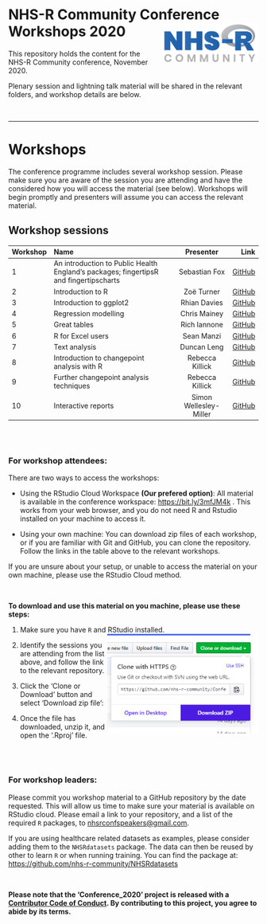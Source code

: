 
# NHS-R Community Conference Workshops 2020 <a href='https://nhsrcommunity.com/'><img src="man/figures/logo.png" align="right" height="80"/></a>

This repository holds the content for the NHS-R Community conference,
November 2020.

Plenary session and lightning talk material will be shared in the
relevant folders, and workshop details are below.

<br>

-----

# Workshops

The conference programme includes several workshop session. Please make
sure you are aware of the session you are attending and have the
considered how you will access the material (see below). Workshops will
begin promptly and presenters will assume you can access the relevant
material.

## Workshop sessions

| Workshop | Name                                                                                  |       Presenter        |                                                               Link |
| -------- | :------------------------------------------------------------------------------------ | :--------------------: | -----------------------------------------------------------------: |
| 1        | An introduction to Public Health England’s packages; fingertipsR and fingertipscharts |     Sebastian Fox      |         [GitHub](https://github.com/sebastian-fox/NHSR_fingertips) |
| 2        | Introduction to R                                                                     |       Zoë Turner       |               [GitHub](https://github.com/nhs-r-community/intro_r) |
| 3        | Introduction to ggplot2                                                               |      Rhian Davies      |             [GitHub](https://github.com/jumpingrivers/nhs-ggplot2) |
| 4        | Regression modelling                                                                  |      Chris Mainey      | [GitHub](https://github.com/chrismainey/Regression_Modelling_NHSR) |
| 5        | Great tables                                                                          |      Rich Iannone      |         [GitHub](https://github.com/rich-iannone/gt-workshop-2020) |
| 6        | R for Excel users                                                                     |       Sean Manzi       |   [GitHub](https://github.com/semanzi/R_for_Excel_users_NHSR_2020) |
| 7        | Text analysis                                                                         |      Duncan Leng       |     [GitHub](https://github.com/dleng2242/NHS-R_2020_TextAnalysis) |
| 8        | Introduction to changepoint analysis with R                                           |    Rebecca Killick     |     [GitHub](https://github.com/rkillick/intro-changepoint-course) |
| 9        | Further changepoint analysis techniques                                               |    Rebecca Killick     |  [GitHub](https://github.com/rkillick/further-changepoints-course) |
| 10       | Interactive reports                                                                   | Simon Wellesley-Miller |                     [GitHub](https://github.com/SimonW-M/Markdown) |

<br><br>

### For workshop attendees:

There are two ways to access the workshops:

  - Using the RStudio Cloud Workspace **(Our prefered option)**: All
    material is available in the conference workspace:
    <https://bit.ly/3mfJM4k> . This works from your web browser, and you
    do not need R and Rstudio installed on your machine to access it.

  - Using your own machine: You can download zip files of each workshop,
    or if you are familiar with Git and GitHub, you can clone the
    repository. Follow the links in the table above to the relevant
    workshops.

If you are unsure about your setup, or unable to access the material on
your own machine, please use the RStudio Cloud method.

<br>

**To download and use this material on you machine, please use these
steps:**

1.  Make sure you have `R` and RStudio installed.
    <img src="man/figures/dwn_clone.png" align="right" height="200"/>

2.  Identify the sessions you are attending from the list above, and
    follow the link to the relevant repository.

3.  Click the ‘Clone or Download’ button and select ‘Download zip file’:

4.  Once the file has downloaded, unzip it, and open the ‘.Rproj’ file.

<br><br>

### For workshop leaders:

Please commit you workshop material to a GitHub repository by the date
requested. This will allow us time to make sure your material is
available on RStudio cloud. Please email a link to your repository, and
a list of the required `R` packages, to
[nhsrconfspeakers@gmail.com](mailto:nhsrconfspeakers@gmail).

If you are using healthcare related datasets as examples, please
consider adding them to the `NHSRdatasets` package. The data can then be
reused by other to learn `R` or when running training. You can find the
package at: <https://github.com/nhs-r-community/NHSRdatasets>

<br>

**Please note that the ‘Conference\_2020’ project is released with a
[Contributor Code of Conduct](CODE_OF_CONDUCT.md). By contributing to
this project, you agree to abide by its terms.**
